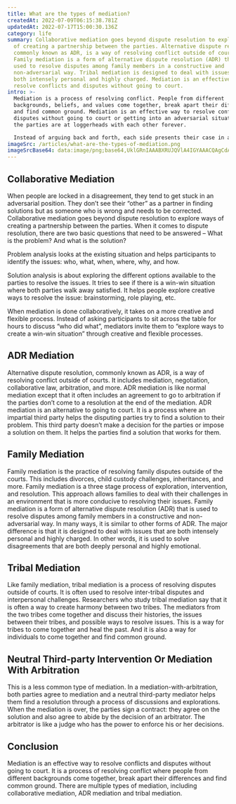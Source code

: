 ```yaml
---
title: What are the types of mediation?
createdAt: 2022-07-09T06:15:38.781Z
updatedAt: 2022-07-17T15:00:30.136Z
category: life
summary: Collaborative mediation goes beyond dispute resolution to explore ways
  of creating a partnership between the parties. Alternative dispute resolution,
  commonly known as ADR, is a way of resolving conflict outside of courts.
  Family mediation is a form of alternative dispute resolution (ADR) that is
  used to resolve disputes among family members in a constructive and
  non-adversarial way. Tribal mediation is designed to deal with issues that are
  both intensely personal and highly charged. Mediation is an effective way to
  resolve conflicts and disputes without going to court.
intro: >-
  Mediation is a process of resolving conflict. People from different
  backgrounds, beliefs, and values come together, break apart their differences
  and find common ground. Mediation is an effective way to resolve conflicts and
  disputes without going to court or getting into an adversarial situation where
  the parties are at loggerheads with each other forever.

  Instead of arguing back and forth, each side presents their case in a neutral environment. The mediator facilitates conversations by guiding participants through a series of questions and processes that lead to resolution. What we call mediation isn’t one single process but many variations of it. They can be broadly categorized into three types – Collaborative mediation, ADR (alternative dispute resolution) mediation or neutral third-party intervention; Family or couple mediation; And Tribal mediation.
imageSrc: /articles/what-are-the-types-of-mediation.png
imageSrcBase64: data:image/png;base64,UklGRnIAAABXRUJQVlA4IGYAAACQAgCdASoKAAoAAUAmJQBOjXAYIB6/4Hqfrl4jAAD++Puoy4yuoX0sWs8HQjPXIbQmtZBRWV6Se3lDzRqZ+PyEeSDN8ASONjcaXgVFOG9+Msvk4q9tgFYRw8w83LbRrOQOPEsgAAA=
---
```


## Collaborative Mediation

When people are locked in a disagreement, they tend to get stuck in an adversarial position. They don’t see their “other” as a partner in finding solutions but as someone who is wrong and needs to be corrected. Collaborative mediation goes beyond dispute resolution to explore ways of creating a partnership between the parties.
When it comes to dispute resolution, there are two basic questions that need to be answered – What is the problem? And what is the solution?

Problem analysis looks at the existing situation and helps participants to identify the issues: who, what, when, where, why, and how.

Solution analysis is about exploring the different options available to the parties to resolve the issues. It tries to see if there is a win-win situation where both parties walk away satisfied. It helps people explore creative ways to resolve the issue: brainstorming, role playing, etc.

When mediation is done collaboratively, it takes on a more creative and flexible process. Instead of asking participants to sit across the table for hours to discuss “who did what”, mediators invite them to “explore ways to create a win-win situation” through creative and flexible processes.

## ADR Mediation

Alternative dispute resolution, commonly known as ADR, is a way of resolving conflict outside of courts. It includes mediation, negotiation, collaborative law, arbitration, and more. ADR mediation is like normal mediation except that it often includes an agreement to go to arbitration if the parties don’t come to a resolution at the end of the mediation.
ADR mediation is an alternative to going to court. It is a process where an impartial third party helps the disputing parties try to find a solution to their problem. This third party doesn’t make a decision for the parties or impose a solution on them. It helps the parties find a solution that works for them.

## Family Mediation

Family mediation is the practice of resolving family disputes outside of the courts. This includes divorces, child custody challenges, inheritances, and more.
Family mediation is a three stage process of exploration, intervention, and resolution. This approach allows families to deal with their challenges in an environment that is more conducive to resolving their issues.
Family mediation is a form of alternative dispute resolution (ADR) that is used to resolve disputes among family members in a constructive and non-adversarial way. In many ways, it is similar to other forms of ADR. The major difference is that it is designed to deal with issues that are both intensely personal and highly charged. In other words, it is used to solve disagreements that are both deeply personal and highly emotional.

## Tribal Mediation

Like family mediation, tribal mediation is a process of resolving disputes outside of courts. It is often used to resolve inter-tribal disputes and interpersonal challenges.
Researchers who study tribal mediation say that it is often a way to create harmony between two tribes. The mediators from the two tribes come together and discuss their histories, the issues between their tribes, and possible ways to resolve issues.
This is a way for tribes to come together and heal the past. And it is also a way for individuals to come together and find common ground.

## Neutral Third-party Intervention Or Mediation With Arbitration

This is a less common type of mediation. In a mediation-with-arbitration, both parties agree to mediation and a neutral third-party mediator helps them find a resolution through a process of discussions and explorations.
When the mediation is over, the parties sign a contract: they agree on the solution and also agree to abide by the decision of an arbitrator. The arbitrator is like a judge who has the power to enforce his or her decisions.

## Conclusion

Mediation is an effective way to resolve conflicts and disputes without going to court. It is a process of resolving conflict where people from different backgrounds come together, break apart their differences and find common ground. There are multiple types of mediation, including collaborative mediation, ADR mediation and tribal mediation.
